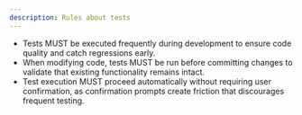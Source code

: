 ```yaml
---
description: Rules about tests
---
```

- Tests MUST be executed frequently during development to ensure code quality and catch regressions early.
- When modifying code, tests MUST be run before committing changes to validate that existing functionality remains intact.
- Test execution MUST proceed automatically without requiring user confirmation, as confirmation prompts create friction that discourages frequent testing.
